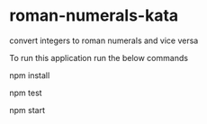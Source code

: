 # roman-numerals-kata

convert integers to roman numerals and vice versa

To run this application run the below commands

npm install

npm test

npm start
